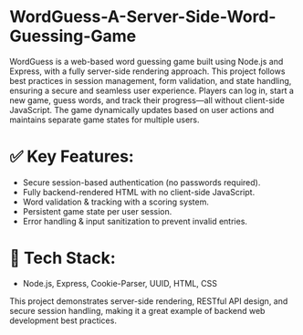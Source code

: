 # WordGuess-A-Server-Side-Word-Guessing-Game

 WordGuess is a web-based word guessing game built using Node.js and Express, with a fully server-side rendering approach. This project follows best practices in session management, form validation, and state handling, ensuring a secure and seamless user experience. Players can log in, start a new game, guess words, and track their progress—all without client-side JavaScript. The game dynamically updates based on user actions and maintains separate game states for multiple users.

# ✅ Key Features:

- Secure session-based authentication (no passwords required).
- Fully backend-rendered HTML with no client-side JavaScript.
- Word validation & tracking with a scoring system.
- Persistent game state per user session.
- Error handling & input sanitization to prevent invalid entries.

# 🚀 Tech Stack:
- Node.js, Express, Cookie-Parser, UUID, HTML, CSS

This project demonstrates server-side rendering, RESTful API design, and secure session handling, making it a great example of backend web development best practices.







